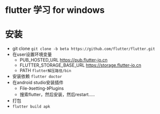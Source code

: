 # flutter 学习 for windows 

# 安装
* git clone `git clone -b beta https://github.com/flutter/flutter.git`
* 在user设置环境变量
  * PUB_HOSTED_URL https://pub.flutter-io.cn
  * FLUTTER_STORAGE_BASE_URL https://storage.flutter-io.cn
  * PATH `flutter解压路径/bin`
* 安装依赖 `flutter doctor`
* 在android studio安装插件
  * File-》setting-》Plugins
  * 搜索flutter，然后安装，然后restart.....
* 打包
 * `flutter build apk`
